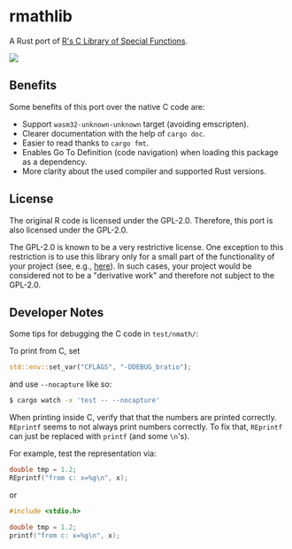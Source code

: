 # rmathlib

A Rust port of [R's C Library of Special Functions](https://cran.r-project.org/doc/manuals/r-release/R-admin.html#The-standalone-Rmath-library).

[![][docs-latest-img]][docs-latest-url]

[docs-latest-img]: https://img.shields.io/badge/docs-preview-blue.svg
[docs-latest-url]: https://rmathlib.poweranalyses.org

## Benefits

Some benefits of this port over the native C code are:

- Support `wasm32-unknown-unknown` target (avoiding emscripten).
- Clearer documentation with the help of `cargo doc`.
- Easier to read thanks to `cargo fmt`.
- Enables Go To Definition (code navigation) when loading this package as a dependency.
- More clarity about the used compiler and supported Rust versions.

## License

The original R code is licensed under the GPL-2.0.
Therefore, this port is also licensed under the GPL-2.0.

The GPL-2.0 is known to be a very restrictive license.
One exception to this restriction is to use this library only for a small part of the functionality of your project (see, e.g., [here](https://opensource.stackexchange.com/questions/1579)).
In such cases, your project would be considered not to be a "derivative work" and therefore not subject to the GPL-2.0.

## Developer Notes

Some tips for debugging the C code in `test/nmath/`:

To print from C, set

```rust
std::env::set_var("CFLAGS", "-DDEBUG_bratio");
```

and use `--nocapture` like so:

```sh
$ cargo watch -x 'test -- --nocapture'
```

When printing inside C, verify that that the numbers are printed correctly.
`REprintf` seems to not always print numbers correctly.
To fix that, `REprintf` can just be replaced with `printf` (and some `\n`'s).

For example, test the representation via:

```c
double tmp = 1.2;
REprintf("from c: x=%g\n", x);
```

or

```c
#include <stdio.h>

double tmp = 1.2;
printf("from c: x=%g\n", x);
```

